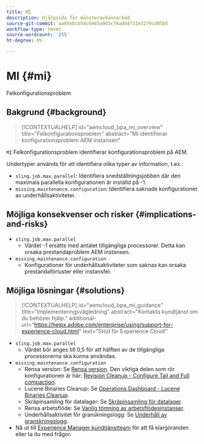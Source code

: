 ```yaml
---
title: MI
description: Hjälpsida för mönsteravkännarkod
source-git-commit: aa05ebcb54c6945a903c76add4f31e3279cd05b5
workflow-type: tm+mt
source-wordcount: '255'
ht-degree: 0%

---
```


# MI {#mi}

Felkonfigurationsproblem

## Bakgrund {#background}

>[!CONTEXTUALHELP]
>id="aemcloud_bpa_mi_overview"
>title="Felkonfigurationsproblem"
>abstract="MI identifierar konfigurationsproblem AEM instansen"

`MI`  Felkonfigurationsproblem identifierar konfigurationsproblem på AEM.

Undertyper används för att identifiera olika typer av information, t.ex.:

* `sling.job.max.parallel`: Identifiera snedställningsjobben där den maximala parallella konfigurationen är inställd på -1.
* `missing.maintenance.configuration`: Identifiera saknade konfigurationer av underhållsaktiviteter.

## Möjliga konsekvenser och risker {#implications-and-risks}

* `sling.job.max.parallel`
   * Värdet -1 ersätts med antalet tillgängliga processorer. Detta kan orsaka prestandaproblem AEM instansen.
* `missing.maintenance.configuration`
   * Konfigurationer för underhållsaktiviteter som saknas kan orsaka prestandaförluster eller instansfel.

## Möjliga lösningar {#solutions}

>[!CONTEXTUALHELP]
>id="aemcloud_bpa_mi_guidance"
>title="Implementeringsvägledning"
>abstract="Kontakta kundtjänst om du behöver hjälp."
>additional-url="https://helpx.adobe.com/enterprise/using/support-for-experience-cloud.html" text="Stöd för Experience Cloud"

* `sling.job.max.parallel`
   * Värdet bör anges till 0,5 för att hälften av de tillgängliga processorerna ska kunna användas.
* `missing.maintenance.configuration`
   * Rensa version: Se [Rensa version](https://experienceleague.adobe.com/docs/experience-manager-65/deploying/deploying/revision-cleanup.html). Den viktiga delen som rör konfigurationen är här: [Revision Cleanup - Configure Tail and Full compaction](https://experienceleague.adobe.com/docs/experience-manager-65/deploying/deploying/revision-cleanup.html#how-to-configure-full-and-tail-compaction).
   * Lucene Binaries Cleanup: Se [Operations Dashboard - Lucene Binaries Cleanup](https://experienceleague.adobe.com/docs/experience-manager-65/administering/operations/operations-dashboard.html#lucene-binaries-cleanup).
   * Skräpinsamling för datalager: Se [Skräpinsamling för datalager](https://experienceleague.adobe.com/docs/experience-manager-65/administering/operations/data-store-garbage-collection.html).
   * Rensa arbetsflöde: Se [Vanlig tömning av arbetsflödesinstanser](https://experienceleague.adobe.com/docs/experience-manager-65/administering/operations/workflows-administering.html#regular-purging-of-workflow-instances).
   * Underhållsaktivitet för granskningslogg: Se [Underhåll av granskningslogg](https://experienceleague.adobe.com/docs/experience-manager-65/administering/operations/operations-audit-log.html).
* Nå ut till [Experience Manager kundtjänstteam](https://helpx.adobe.com/enterprise/using/support-for-experience-cloud.html) för att få klargöranden eller ta itu med frågor.